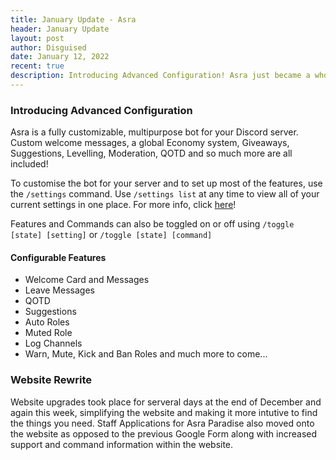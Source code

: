 ```yaml
---
title: January Update - Asra
header: January Update
layout: post
author: Disguised
date: January 12, 2022
recent: true
description: Introducing Advanced Configuration! Asra just became a whole lot more customizable.
---
```

### Introducing Advanced Configuration

Asra is a fully customizable, multipurpose bot for your Discord server. Custom welcome messages, a global Economy system, Giveaways, Suggestions, Levelling, Moderation, QOTD and so much more are all included!

To customise the bot for your server and to set up most of the features, use the `/settings` command. Use `/settings list` at any time to view all of your current settings in one place.
For more info, click [here](https://asraparadise.github.io/commands/owner/#server-settings)!

Features and Commands can also be toggled on or off using  `/toggle [state] [setting]` or `/toggle [state] [command]`

#### Configurable Features
- Welcome Card and Messages
- Leave Messages
- QOTD
- Suggestions
- Auto Roles
- Muted Role
- Log Channels
- Warn, Mute, Kick and Ban Roles
and much more to come...


### Website Rewrite

Website upgrades took place for serveral days at the end of December and again this week, simplifying the website and making it more intutive to find the things you need.
Staff Applications for Asra Paradise also moved onto the website as opposed to the previous Google Form along with increased support and command information within the website.
